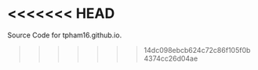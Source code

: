 <<<<<<< HEAD
=======
Source Code for tpham16.github.io.

>>>>>>> 14dc098ebcb624c72c86f105f0b4374cc26d04ae
